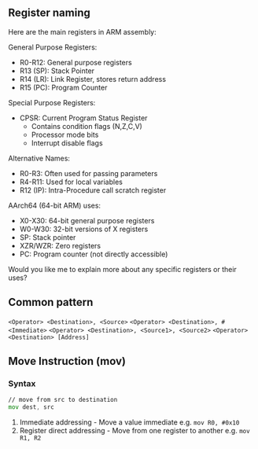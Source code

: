 
## Register naming

Here are the main registers in ARM assembly:

General Purpose Registers:
- R0-R12: General purpose registers
- R13 (SP): Stack Pointer 
- R14 (LR): Link Register, stores return address
- R15 (PC): Program Counter

Special Purpose Registers:
- CPSR: Current Program Status Register
  - Contains condition flags (N,Z,C,V)
  - Processor mode bits
  - Interrupt disable flags

Alternative Names:
- R0-R3: Often used for passing parameters
- R4-R11: Used for local variables
- R12 (IP): Intra-Procedure call scratch register

AArch64 (64-bit ARM) uses:
- X0-X30: 64-bit general purpose registers
- W0-W30: 32-bit versions of X registers
- SP: Stack pointer
- XZR/WZR: Zero registers
- PC: Program counter (not directly accessible)

Would you like me to explain more about any specific registers or their uses?

## Common pattern

`<Operator> <Destination>, <Source>`
`<Operator> <Destination>, #<Immediate>`
`<Operator> <Destination>, <Source1>, <Source2>`
`<Operator> <Destination> [Address]`

## Move Instruction (mov)

### Syntax

```asm
// move from src to destination
mov dest, src
```

1. Immediate addressing - Move a value immediate e.g. `mov R0, #0x10`
2. Register direct addressing - Move from one register to another e.g. `mov R1, R2`